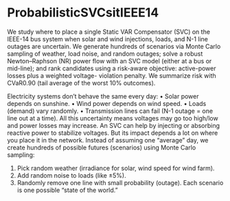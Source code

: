 # ProbabilisticSVCsitIEEE14
We study where to place a single Static VAR Compensator (SVC) on the IEEE-14 bus system
when solar and wind injections, loads, and N-1 line outages are uncertain. We generate hundreds
of scenarios via Monte Carlo sampling of weather, load noise, and random outages; solve a
robust Newton–Raphson (NR) power flow with an SVC model (either at a bus or mid-line); and
rank candidates using a risk-aware objective: active-power losses plus a weighted voltage-
violation penalty. We summarize risk with CVaR0.90 (tail average of the worst 10% outcomes).

Electricity systems don’t behave the same every day:
• Solar power depends on sunshine.
• Wind power depends on wind speed.
• Loads (demand) vary randomly.
• Transmission lines can fail (N-1 outage = one line out at a time).
All this uncertainty means voltages may go too high/low and power losses may increase.
An SVC can help by injecting or absorbing reactive power to stabilize voltages. But its impact
depends a lot on where you place it in the network.
Instead of assuming one “average” day, we create hundreds of possible futures (scenarios)
using Monte Carlo sampling:
1. Pick random weather (irradiance for solar, wind speed for wind farm).
2. Add random noise to loads (like ±5%).
3. Randomly remove one line with small probability (outage).
Each scenario is one possible “state of the world.”
